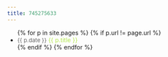 ```yaml
---
title: 745275633
---
```

<style type="text/css">
	ul li:before {
		margin-left: -50px;
	}
</style>
<ul>
	{% for p in site.pages %}
	{% if p.url != page.url %}
	<li>
		<div style="display: inline; color: #666; font-size: small;">{{ p.date }}</div> <a href="{{ p.url }}" style="color: #b5e853; text-decoration: none;">{{ p.title }}</a>
	</li>
	{% endif %}
	{% endfor %}
</ul>
